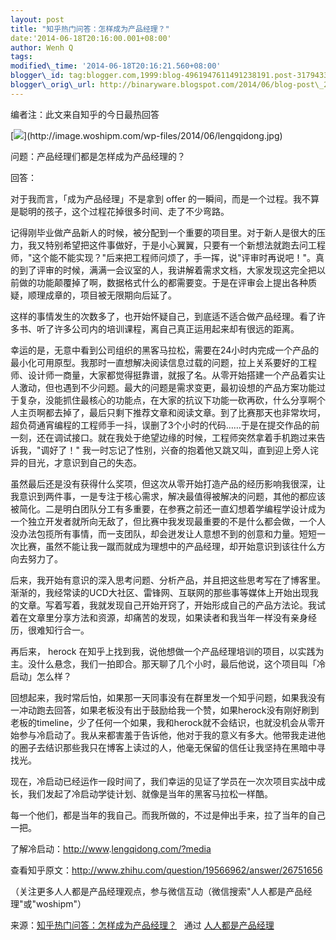 ```yaml
--- 
layout: post 
title: "知乎热门问答：怎样成为产品经理？" 
date:'2014-06-18T20:16:00.001+08:00' 
author: Wenh Q
tags:
modified\_time: '2014-06-18T20:16:21.560+08:00' 
blogger\_id: tag:blogger.com,1999:blog-4961947611491238191.post-3179433617498527501
blogger\_orig\_url: http://binaryware.blogspot.com/2014/06/blog-post\_2273.html
---
```

编者注：此文来自知乎的今日最热回答



[![](https://images-blogger-opensocial.googleusercontent.com/gadgets/proxy?url=http%3A%2F%2Fimage.woshipm.com%2Fwp-files%2F2014%2F06%2Flengqidong.jpg&container=blogger&gadget=a&rewriteMime=image%2F*)](http://image.woshipm.com/wp-files/2014/06/lengqidong.jpg)



问题：产品经理们都是怎样成为产品经理的？



回答：



对于我而言，「成为产品经理」不是拿到 offer
的一瞬间，而是一个过程。我不算是聪明的孩子，这个过程花掉很多时间、走了不少弯路。



记得刚毕业做产品新人的时候，被分配到一个重要的项目里。对于新人是很大的压力，我又特别希望把这件事做好，于是小心翼翼，只要有一个新想法就跑去问工程师，"这个能不能实现？"后来把工程师问烦了，手一挥，说"评审时再说吧！"。真的到了评审的时候，满满一会议室的人，我讲解着需求文档，大家发现这完全把以前做的功能颠覆掉了啊，数据格式什么的都需要变。于是在评审会上提出各种质疑，顺理成章的，项目被无限期向后延了。



这样的事情发生的次数多了，也开始怀疑自己，到底适不适合做产品经理。看了许多书、听了许多公司内的培训课程，离自己真正运用起来却有很远的距离。



幸运的是，无意中看到公司组织的黑客马拉松，需要在24小时内完成一个产品的最小化可用原型。我那时一直想解决阅读信息过载的问题，拉上关系要好的工程师、设计师一商量，大家都觉得挺靠谱，就报了名。从零开始搭建一个产品着实让人激动，但也遇到不少问题。最大的问题是需求变更，最初设想的产品方案功能过于复杂，没能抓住最核心的功能点，在大家的抗议下功能一砍再砍，什么分享啊个人主页啊都去掉了，最后只剩下推荐文章和阅读文章。到了比赛那天也非常坎坷，超负荷通宵编程的工程师手一抖，误删了3个小时的代码……于是在提交作品的前一刻，还在调试接口。就在我处于绝望边缘的时候，工程师突然拿着手机跑过来告诉我，"调好了！"
我一时忘记了性别，兴奋的抱着他又跳又叫，直到迎上旁人诧异的目光，才意识到自己的失态。



虽然最后还是没有获得什么奖项，但这次从零开始打造产品的经历影响我很深，让我意识到两件事，一是专注于核心需求，解决最值得被解决的问题，其他的都应该被简化。二是明白团队分工有多重要，在参赛之前还一直幻想着学编程学设计成为一个独立开发者就所向无敌了，但比赛中我发现最重要的不是什么都会做，一个人没办法包揽所有事情，而一支团队，却会迸发让人意想不到的创意和力量。短短一次比赛，虽然不能让我一蹴而就成为理想中的产品经理，却开始意识到该往什么方向去努力了。



后来，我开始有意识的深入思考问题、分析产品，并且把这些思考写在了博客里。渐渐的，我经常读的UCD大社区、雷锋网、互联网的那些事等媒体上开始出现我的文章。写着写着，我就发现自己开始开窍了，开始形成自己的产品方法论。我试着在文章里分享方法和资源，却痛苦的发现，如果读者和我当年一样没有亲身经历，很难知行合一。



再后来， herock
在知乎上找到我，说他想做一个产品经理培训的项目，以实践为主。没什么悬念，我们一拍即合。那天聊了几个小时，最后他说，这个项目叫「冷启动」怎么样？



回想起来，我时常后怕，如果那一天同事没有在群里发一个知乎问题，如果我没有一冲动跑去回答，如果老板没有出于鼓励给我一个赞，如果herock没有刚好刷到老板的timeline，少了任何一个如果，我和herock就不会结识，也就没机会从零开始参与冷启动了。我从来都害羞于告诉他，他对于我的意义有多大。他带我走进他的圈子去结识那些我只在博客上读过的人，他毫无保留的信任让我坚持在黑暗中寻找光。



现在，冷启动已经运作一段时间了，我们幸运的见证了学员在一次次项目实战中成长，我们发起了冷启动学徒计划、就像是当年的黑客马拉松一样酷。



每一个他们，都是当年的我自己。而我所做的，不过是伸出手来，拉了当年的自己一把。





了解冷启动：[http://www](http://www/).[lengqidong.com/?media](http://lengqidong.com/?media=woshipm)



查看知乎原文：<http://www.zhihu.com/question/19566962/answer/26751656>





（关注更多人人都是产品经理观点，参与微信互动（微信搜索"人人都是产品经理"或"woshipm"）





来源：[知乎热门问答：怎样成为产品经理？](http://www.woshipm.com/discuss/90195.html) 
 通过 [人人都是产品经理](http://www.woshipm.com/)


